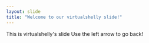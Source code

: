 ```yaml
---
layout: slide
title: "Welcome to our virtualshelly slide!"
---
```


This is virtualshelly's slide
Use the left arrow to go back!
